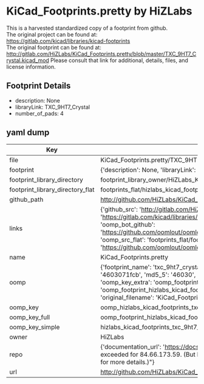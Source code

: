 # KiCad_Footprints.pretty by HiZLabs  
This is a harvested standardized copy of a footprint from github.  
The original project can be found at:  
https://gitlab.com/kicad/libraries/kicad-footprints  
The original footprint can be found at:
http://gitlab.com/HiZLabs/KiCad_Footprints.pretty/blob/master/TXC_9HT7_Crystal.kicad_mod
Please consult that link for additional, details, files, and license information.  
## Footprint Details
* description: None  
* libraryLink: TXC_9HT7_Crystal  
* number_of_pads: 4  
## yaml dump  
| Key | Value |  
| --- | --- |  
| file | KiCad_Footprints.pretty/TXC_9HT7_Crystal.kicad_mod |  
| footprint | {'description': None, 'libraryLink': 'TXC_9HT7_Crystal', 'number_of_pads': 4} |  
| footprint_library_directory | footprint_library_owner/HiZLabs_KiCad_Footprints.pretty |  
| footprint_library_directory_flat | footprints_flat/hizlabs_kicad_footprints_txc_9ht7_crystal/working |  
| github_path | http://github.com/HiZLabs/KiCad_Footprints.pretty/blob/master/TXC_9HT7_Crystal.kicad_mod |  
| links | {'github_src': 'http://gitlab.com/HiZLabs/KiCad_Footprints.pretty/blob/master/TXC_9HT7_Crystal.kicad_mod', 'github_src_repo': 'https://gitlab.com/kicad/libraries/kicad-footprints', 'oomp_bot': 'footprints/hizlabs_kicad_footprints_txc_9ht7_crystal/working', 'oomp_bot_github': 'https://github.com/oomlout/oomlout_oomp_footprint_bot/tree/main/footprints/hizlabs_kicad_footprints_txc_9ht7_crystal/working', 'oomp_src_flat': 'footprints_flat/footprints_flat/hizlabs_kicad_footprints_txc_9ht7_crystal/working', 'oomp_src_flat_github': 'https://github.com/oomlout/oomlout_oomp_footprint_src/tree/main/footprints_flat/hizlabs_kicad_footprints_txc_9ht7_crystal/working'} |  
| name | KiCad_Footprints.pretty |  
| oomp | {'footprint_name': 'txc_9ht7_crystal', 'library_name': 'kicad_footprints', 'md5': '4603071fcbd6c027f996d5f9e1607288', 'md5_10': '4603071fcb', 'md5_5': '46030', 'md5_6': '460307', 'oomp_key': 'oomp_hizlabs_kicad_footprints_txc_9ht7_crystal', 'oomp_key_extra': 'oomp_footprint_hizlabs_kicad_footprints_txc_9ht7_crystal', 'oomp_key_full': 'oomp_footprint_hizlabs_kicad_footprints_txc_9ht7_crystal_460307', 'oomp_key_simple': 'hizlabs_kicad_footprints_txc_9ht7_crystal', 'original_filename': 'KiCad_Footprints.pretty/TXC_9HT7_Crystal.kicad_mod', 'owner_name': 'hizlabs'} |  
| oomp_key | oomp_hizlabs_kicad_footprints_txc_9ht7_crystal |  
| oomp_key_full | oomp_footprint_hizlabs_kicad_footprints_txc_9ht7_crystal |  
| oomp_key_simple | hizlabs_kicad_footprints_txc_9ht7_crystal |  
| owner | HiZLabs |  
| repo | {'documentation_url': 'https://docs.github.com/rest/overview/resources-in-the-rest-api#rate-limiting', 'message': "API rate limit exceeded for 84.66.173.59. (But here's the good news: Authenticated requests get a higher rate limit. Check out the documentation for more details.)"} |  
| url | http://github.com/HiZLabs/KiCad_Footprints.pretty |  

